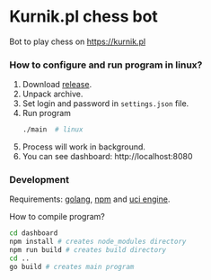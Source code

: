# Kurnik.pl chess bot
Bot to play chess on https://kurnik.pl <br>

### How to configure and run program in linux?
1. Download [release](https://github.com/matlewan/kurnik.pl-chess-bot/releases/download/1.0/kurnik.pl-chess-bot-linux-x64.tar.gz).
2. Unpack archive.
3. Set login and password in `settings.json` file.
4. Run program
    ```sh
    ./main  # linux
    ```
5. Process will work in background. 
6. You can see dashboard: http://localhost:8080

### Development
Requirements: [golang](https://go.dev), [npm](https://nodejs.org) and [uci engine](https://stockfishchess.org/download/).

How to compile program?
```sh
cd dashboard
npm install # creates node_modules directory
npm run build # creates build directory
cd ..
go build # creates main program
```
